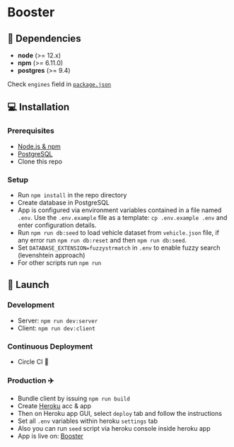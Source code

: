 # Booster

## :page_with_curl: Dependencies

<!-- ENGINES-LIST:START - Do NOT remove or modify this section -->
- **node** (>= 12.x)
- **npm** (>= 6.11.0)
- **postgres** (>= 9.4)
<!-- ENGINES-LIST:END -->

Check `engines` field in [`package.json`](package.json)

## :computer: Installation

### Prerequisites

- [Node.js & npm](https://nodejs.org/en/download/)
- [PostgreSQL](https://www.postgresql.org/download/)
- Clone this repo

### Setup

- Run `npm install` in the repo directory
- Create database in PostgreSQL
- App is configured via environment variables contained in a file named `.env`.
  Use the `.env.example` file as a template: `cp .env.example .env` and enter configuration details.
- Run `npm run db:seed` to load vehicle dataset from `vehicle.json` file, if any error run `npm run db:reset` and then `npm run db:seed`.
- Set `DATABASE_EXTENSION=fuzzystrmatch` in `.env` to enable fuzzy search (levenshtein approach)
- For other scripts run `npm run`

## :rocket: Launch

### Development

- Server: `npm run dev:server`
- Client: `npm run dev:client`

### Continuous Deployment
- Circle CI :rocket:
### Production :airplane:

- Bundle client by issuing `npm run build`
- Create [Heroku](https://dashboard.heroku.com/) acc & app
- Then on Heroku app GUI, select `deploy` tab and follow the instructions
- Set all `.env` variables within heroku `settings` tab
- Also you can run `seed` script via heroku console inside heroku app
- App is live on: [Booster](https://booster-service.herokuapp.com/#/)
